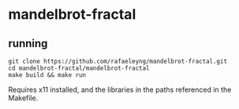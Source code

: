 # mandelbrot-fractal

## running

```
git clone https://github.com/rafaeleyng/mandelbrot-fractal.git
cd mandelbrot-fractal/mandelbrot-fractal
make build && make run
```

Requires x11 installed, and the libraries in the paths referenced in the Makefile.
